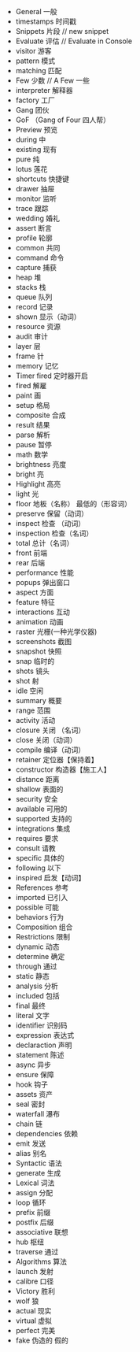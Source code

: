 * General 一般
* timestamps 时间戳
* Snippets 片段 // new snippet
* Evaluate 评估 // Evaluate in Console
* visitor 游客
* pattern 模式
* matching 匹配
* Few 少数 //  A Few 一些
* interpreter 解释器
* factory 工厂
* Gang 团伙
* GoF （Gang of Four 四人帮）
* Preview 预览
* during 中
* existing 现有
* pure 纯
* lotus 莲花
* shortcuts 快捷键
* drawer 抽屉
* monitor 监听
* trace 跟踪
* wedding 婚礼
* assert 断言
* profile 轮廓
* common 共同
* command 命令
* capture 捕获
* heap 堆
* stacks 栈
* queue 队列
* record 记录
* shown 显示（动词）
* resource 资源
* audit 审计
* layer 层
* frame 针
* memory 记忆
* Timer fired 定时器开启
* fired 解雇
* paint 画
* setup 格局
* composite 合成
* result 结果
* parse 解析
* pause 暂停
* math 数学
* brightness 亮度
* bright 亮
* Highlight 高亮
* light 光
* floor 地板（名称） 最低的（形容词）
* preserve 保留（动词）
* inspect 检查 （动词）
* inspection 检查（名词）
* total 总计（名词）
* front 前端
* rear 后端
* performance 性能
* popups 弹出窗口
* aspect 方面
* feature 特征
* interactions 互动
* animation 动画
* raster 光栅(一种光学仪器)
* screenshots 截图
* snapshot 快照
* snap 临时的
* shots 镜头
* shot 射
* idle 空闲
* summary 概要
* range 范围
* activity 活动
* closure 关闭 （名词）
* close 关闭（动词）
* compile 编译（动词）
* retainer 定位器【保持着】
* constructor 构造器【施工人】
* distance 距离
* shallow 表面的
* security 安全
* available 可用的
* supported 支持的
* integrations 集成
* requires 要求
* consult 请教
* specific 具体的
* following 以下
* inspired 启发【动词】
* References 参考
* imported 已引入
* possible 可能
* behaviors 行为
* Composition 组合
* Restrictions 限制
* dynamic 动态
* determine 确定
* through 通过
* static 静态
* analysis 分析
* included 包括
* final 最终
* literal 文字
* identifier 识别码
* expression 表达式
* declaraction 声明
* statement 陈述
* async 异步
* ensure 保障
* hook 钩子
* assets 资产
* seal 密封
* waterfall 瀑布
* chain 链
* dependencies 依赖
* emit 发送
* alias 别名
* Syntactic 语法
* generate 生成
* Lexical 词法
* assign 分配
* loop 循环
* prefix 前缀
* postfix 后缀
* associative 联想
* hub 枢纽
* traverse 通过
* Algorithms 算法
* launch 发射
* calibre 口径
* Victory 胜利
* wolf 狼
* actual 现实
* virtual 虚拟
* perfect 完美
* fake 伪造的 假的